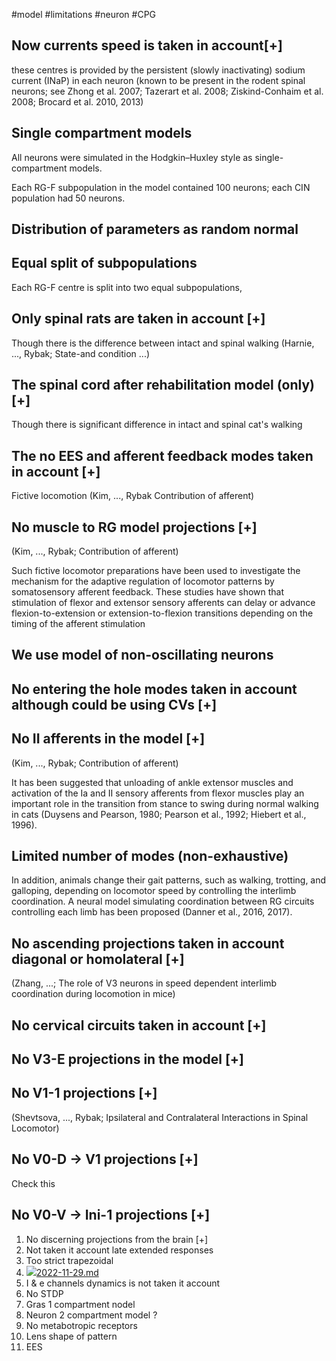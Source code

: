 #model
#limitations 
#neuron 
#CPG 

## Now currents speed is taken in account[+]
these centres is provided by the persistent (slowly inactivating) sodium current (INaP) in each neuron (known to be present in the rodent spinal neurons; see Zhong et al. 2007; Tazerart et al. 2008; Ziskind-Conhaim et al. 2008; Brocard et al. 2010, 2013)

## Single compartment models
All neurons were simulated in the Hodgkin–Huxley style as single-compartment models.

Each RG-F subpopulation in the model contained 100 neurons; each CIN population had 50 neurons.

## Distribution of parameters as random normal 

## Equal split of subpopulations 
Each RG-F centre is split into two equal subpopulations,

## Only spinal rats are taken in account [+]
Though there is the difference between intact and spinal walking (Harnie, ..., Rybak; State-and condition ...) 

## The spinal cord after rehabilitation model (only) [+]
Though there is significant difference in intact and spinal cat's walking 

## The no EES and afferent feedback modes taken in account [+]
Fictive locomotion (Kim, ..., Rybak Contribution of afferent)

## No muscle to RG model projections [+]
(Kim, ..., Rybak; Contribution of afferent)

Such fictive locomotor preparations have been used to investigate the mechanism for the adaptive regulation of locomotor patterns by somatosensory afferent feedback. These studies have shown that stimulation of flexor and extensor sensory afferents can delay or advance flexion-to-extension or extension-to-flexion transitions depending on the timing of the afferent stimulation

## We use model of non-oscillating neurons


## No entering the hole modes taken in account although could be using CVs [+]


## No II afferents in the model [+]
(Kim, ..., Rybak; Contribution of afferent)

It has been suggested that unloading of ankle extensor muscles and activation of the Ia and II sensory afferents from flexor muscles play an important role in the transition from stance to swing during normal walking in cats (Duysens and Pearson, 1980; Pearson et al., 1992; Hiebert et al., 1996).

## Limited number of modes (non-exhaustive)

In addition, animals change their gait patterns, such as walking, trotting, and galloping, depending on locomotor speed by controlling the interlimb coordination. A neural model simulating coordination between RG circuits controlling each limb has been proposed (Danner et al., 2016, 2017).

## No ascending projections taken in account diagonal or homolateral [+]
(Zhang, ...; The role of V3 neurons in speed dependent interlimb coordination during locomotion in mice)

## No cervical circuits taken in account [+]

## No V3-E projections in the model [+]

## No V1-1 projections [+]
(Shevtsova, ..., Rybak; Ipsilateral and Contralateral Interactions in Spinal Locomotor)

## No V0-D -> V1 projections [+] 
Check this 

## No V0-V -> Ini-1 projections [+]


1. No discerning projections from the brain [+]
2. Not taken it account late extended responses
3. Too strict trapezoidal
4. [![](https://github.githubassets.com/favicon.ico)2022-11-29.md](https://github.com/max-talanov/1/blob/master/research_vault/CPG/2022-11-29.md)
5. I & e channels dynamics is not taken it account
6. No STDP
7. Gras 1 compartment nodel
8. Neuron 2 compartment model ?
9. No metabotropic receptors
10. Lens shape of pattern
11. EES
